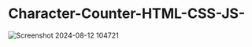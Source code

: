 # Character-Counter-HTML-CSS-JS-
![Screenshot 2024-08-12 104721](https://github.com/user-attachments/assets/9f0efd3b-057f-4f5b-aa51-73bdf4420bc8)
